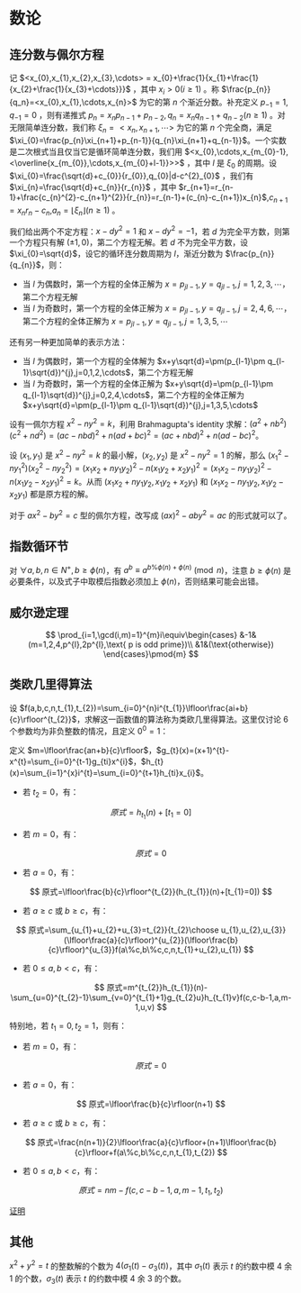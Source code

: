 # 数论

## 连分数与佩尔方程

记 $<x_{0},x_{1},x_{2},x_{3},\cdots> = x_{0}+\frac{1}{x_{1}+\frac{1}{x_{2}+\frac{1}{x_{3}+\cdots}}}$ ，其中 $x_{i}>0(i\ge1)$ 。称 $\frac{p_{n}}{q_n}=<x_{0},x_{1},\cdots,x_{n}>$ 为它的第 $n$ 个渐近分数。补充定义 $p_{-1}=1,q_{-1}=0$ ，则有递推式 $p_{n}=x_{n}p_{n-1}+p_{n-2},q_{n}=x_{n}q_{n-1}+q_{n-2}(n\ge1)$ 。对无限简单连分数，我们称 $\xi_{n}=<x_{n},x_{n+1},\cdots>$ 为它的第 $n$ 个完全商，满足 $\xi_{0}=\frac{p_{n}\xi_{n+1}+p_{n-1}}{q_{n}\xi_{n+1}+q_{n-1}}$。一个实数是二次根式当且仅当它是循环简单连分数，我们用 $<x_{0},\cdots,x_{m_{0}-1},<\overline{x_{m_{0}},\cdots,x_{m_{0}+l-1}}>>$ ，其中 $l$ 是 $\xi_{0}$ 的周期。设 $\xi_{0}=\frac{\sqrt{d}+c_{0}}{r_{0}},q_{0}|d-c^{2}_{0}$ ，我们有 $\xi_{n}=\frac{\sqrt{d}+c_{n}}{r_{n}}$ ，其中 $r_{n+1}=r_{n-1}+\frac{c_{n}^{2}-c_{n+1}^{2}}{r_{n}}=r_{n-1}+(c_{n}-c_{n+1})x_{n}$,$c_{n+1}=x_{n}r_{n}-c_{n}$,$a_{n}=\lfloor\xi_{n}\rfloor(n\ge1)$ 。

我们给出两个不定方程：$x-dy^{2}=1$ 和 $x-dy^{2}=-1$，若 $d$ 为完全平方数，则第一个方程只有解 $(\pm1,0)$，第二个方程无解。若 $d$ 不为完全平方数，设 $\xi_{0}=\sqrt{d}$，设它的循环连分数周期为 $l$，渐近分数为 $\frac{p_{n}}{q_{n}}$，则：

- 当 $l$ 为偶数时，第一个方程的全体正解为 $x=p_{jl-1},y=q_{jl-1},j=1,2,3,\cdots$，第二个方程无解
- 当 $l$ 为奇数时，第一个方程的全体正解为 $x=p_{jl-1},y=q_{jl-1},j=2,4,6,\cdots$，第二个方程的全体正解为 $x=p_{jl-1},y=q_{jl-1},j=1,3,5,\cdots$

还有另一种更加简单的表示方法：

- 当 $l$ 为偶数时，第一个方程的全体解为 $x+y\sqrt{d}=\pm(p_{l-1}\pm q_{l-1}\sqrt{d})^{j},j=0,1,2,\cdots$，第二个方程无解
- 当 $l$ 为奇数时，第一个方程的全体正解为 $x+y\sqrt{d}=\pm(p_{l-1}\pm q_{l-1}\sqrt{d})^{j},j=0,2,4,\cdots$，第二个方程的全体正解为 $x+y\sqrt{d}=\pm(p_{l-1}\pm q_{l-1}\sqrt{d})^{j},j=1,3,5,\cdots$

设有一佩尔方程 $x^{2}-ny^{2}=k$，利用 Brahmagupta's identity 求解：$(a^{2}+nb^{2})(c^{2}+nd^{2})=(ac-nbd)^{2}+n(ad+bc)^{2}=(ac+nbd)^{2}+n(ad-bc)^{2}$。

设 $(x_{1},y_{1})$ 是 $x^{2}-ny^{2}=k$ 的最小解，$(x_{2},y_{2})$ 是 $x^{2}-ny^{2}=1$ 的解，那么 $(x_{1}^{2}-ny_{1}^{2})(x_{2}^{2}-ny_{2}^{2})=(x_{1}x_{2}+ny_{1}y_{2})^{2}-n(x_{1}y_{2}+x_{2}y_{1})^{2}=(x_{1}x_{2}-ny_{1}y_{2})^{2}-n(x_{1}y_{2}-x_{2}y_{1})^{2}=k$。从而 $(x_{1}x_{2}+ny_{1}y_{2},x_{1}y_{2}+x_{2}y_{1})$ 和 $(x_{1}x_{2}-ny_{1}y_{2},x_{1}y_{2}-x_{2}y_{1})$ 都是原方程的解。

对于 $ax^{2}-by^{2}=c$ 型的佩尔方程，改写成 $(ax)^{2}-aby^{2}=ac$ 的形式就可以了。

## 指数循环节

对 $\forall a, b, n \in N^{+}, b \ge \phi(n)$，有 $a ^ {b} \equiv a ^ {b \% \phi(n) + \phi(n)}\pmod{n}$，注意 $b \ge \phi(n)$ 是必要条件，以及式子中取模后指数必须加上 $\phi(n)$，否则结果可能会出错。

## 威尔逊定理

$$
\prod_{i=1,\gcd(i,m)=1}^{m}i\equiv\begin{cases}
&-1&(m=1,2,4,p^{l},2p^{l},\text{ p is odd prime})\\
&1&(\text{otherwise})
\end{cases}\pmod{m}
$$

## 类欧几里得算法

设 $f(a,b,c,n,t_{1},t_{2})=\sum_{i=0}^{n}i^{t_{1}}\lfloor\frac{ai+b}{c}\rfloor^{t_{2}}$，求解这一函数值的算法称为类欧几里得算法。这里仅讨论 $6$ 个参数均为非负整数的情况，且定义 $0^{0}=1$：

定义 $m=\lfloor\frac{an+b}{c}\rfloor$，$g_{t}(x)=(x+1)^{t}-x^{t}=\sum_{i=0}^{t-1}g_{ti}x^{i}$，$h_{t}(x)=\sum_{i=1}^{x}i^{t}=\sum_{i=0}^{t+1}h_{ti}x_{i}$。

- 若 $t_{2}=0$，有：

$$
原式=h_{t_{1}}(n)+[t_{1}=0]
$$

- 若 $m=0$，有：

$$
原式=0
$$

- 若 $a=0$，有：

$$
原式=\lfloor\frac{b}{c}\rfloor^{t_{2}}(h_{t_{1}}(n)+[t_{1}=0])
$$

- 若 $a\ge c$ 或 $b\ge c$，有：

$$
原式=\sum_{u_{1}+u_{2}+u_{3}=t_{2}}{t_{2}\choose u_{1},u_{2},u_{3}}(\lfloor\frac{a}{c}\rfloor)^{u_{2}}(\lfloor\frac{b}{c}\rfloor)^{u_{3}}f(a\%c,b\%c,c,n,t_{1}+u_{2},u_{1})
$$

- 若 $0\le a,b<c$，有：

$$
原式=m^{t_{2}}h_{t_{1}}(n)-\sum_{u=0}^{t_{2}-1}\sum_{v=0}^{t_{1}+1}g_{t_{2}u}h_{t_{1}v}f(c,c-b-1,a,m-1,u,v)
$$

特别地，若 $t_{1}=0,t_{2}=1$，则有：

- 若 $m=0$，有：

$$
原式=0
$$

- 若 $a=0$，有：

$$
原式=\lfloor\frac{b}{c}\rfloor(n+1)
$$

- 若 $a\ge c$ 或 $b\ge c$，有：

$$
原式=\frac{n(n+1)}{2}\lfloor\frac{a}{c}\rfloor+(n+1)\lfloor\frac{b}{c}\rfloor+f(a\%c,b\%c,c,n,t_{1},t_{2})
$$

- 若 $0\le a,b<c$，有：

$$
原式=nm-f(c,c-b-1,a,m-1,t_{1},t_{2})
$$

[证明](similar_euclid)

## 其他

$x^{2}+y^{2}=t$ 的整数解的个数为 $4(\sigma_{1}(t)-\sigma_{3}(t))$，其中 $\sigma_{1}(t)$ 表示 $t$ 的约数中模 $4$ 余 $1$ 的个数，$\sigma_{3}(t)$ 表示 $t$ 的约数中模 $4$ 余 $3$ 的个数。

